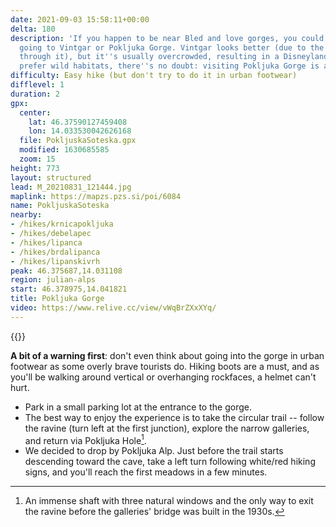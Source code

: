 ```yaml
---
date: 2021-09-03 15:58:11+00:00
delta: 180
description: 'If you happen to be near Bled and love gorges, you could choose between
  going to Vintgar or Pokljuka Gorge. Vintgar looks better (due to the river flowing
  through it), but it''s usually overcrowded, resulting in a Disneyland vibe. If you
  prefer wild habitats, there''s no doubt: visiting Pokljuka Gorge is a must.'
difficulty: Easy hike (but don't try to do it in urban footwear)
difflevel: 1
duration: 2
gpx:
  center:
    lat: 46.37590127459408
    lon: 14.033530042626168
  file: PokljuskaSoteska.gpx
  modified: 1630685585
  zoom: 15
height: 773
layout: structured
lead: M_20210831_121444.jpg
maplink: https://mapzs.pzs.si/poi/6084
name: PokljuskaSoteska
nearby:
- /hikes/krnicapokljuka
- /hikes/debelapec
- /hikes/lipanca
- /hikes/brdalipanca
- /hikes/lipanskivrh
peak: 46.375687,14.031108
region: julian-alps
start: 46.378975,14.041821
title: Pokljuka Gorge
video: https://www.relive.cc/view/vWqBrZXxXYq/
---
```

{{<hike-details description="yes">}}

**A bit of a warning first**: don't even think about going into the gorge in urban footwear as some overly brave tourists do. Hiking boots are a must, and as you'll be walking around vertical or overhanging rockfaces, a helmet can't hurt.

* Park in a small parking lot at the entrance to the gorge.
* The best way to enjoy the experience is to take the circular trail -- follow the ravine (turn left at the first junction), explore the narrow galleries, and return via Pokljuka Hole[^1].
* We decided to drop by Pokljuka Alp. Just before the trail starts descending toward the cave, take a left turn following white/red hiking signs, and you'll reach the first meadows in a few minutes.

[^1]: An immense shaft with three natural windows and the only way to exit the ravine before the galleries' bridge was built in the 1930s.